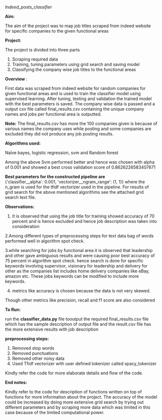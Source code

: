 *Indeed_posts_classifier*

**Aim:**

The aim of the project was to map job titles scraped from indeed website for specific companies to the given functional areas

**Project:**

The project is divided into three parts

1. Scraping required data
2. Training, tuning parameters using grid search and saving model
3. Classifying the company wise job titles to the functional areas

**Overview** :

First data was scraped from indeed website for random companies for given functional areas and is used to train the classifier model using supervised learning. After tuning, testing and validation the trained model with the best parameters is saved. The company wise data is passed and a output csv file called final\_results.csv containing the unique company names and jobs per functional area is outputted.

**Note:**
The final_results.csv has more the 100 companies given is because of various names the company uses while posting and some companies are excluded they did not produce any job posting results.

**Algorithms used:**

Naïve bayes, logistic regression, svm and Random forest

Among the above Svm performed better and hence was chosen with alpha of 0.001 and showed a best cross validation score of 0.8626226583407671

**Best parameters for the constructed pipeline are**<br/>
{'classifier__alpha': 0.001, 'vectorizer__ngram_range': (1, 1)} where the n_gram is used for the tfidf vectorizer used in the pipeline. 
For results of grid search for the above mentioned algorithms see the attached grid search text file.

**Observations:**

1. It is observed that using the job title for training showed accuracy of 70 percent and is hence excluded and hence job description was taken into consideration

2.Among different types of preprocessing steps for text data bag of words performed well in algorithm spot check.

3.while searching for jobs by functional area it is observed that leadership and other gave  ambiguous results and were causing poor best accuracy of 75 percent in algorithm spot check. hence search is done for specific keywords involving supervisor, visionary for leadership and delivery for other as the companies list includes home delivery companies like eBay, amazon etc. These jobs keywords can be modified to include more keywords.

4. metrics like accuracy is chosen because the data is not very skewed.

Though other metrics like precision, recall and f1 score are also considered

**To Run:**

run the **classifier\_data.py** file tooutput the required final\_results.csv file which has the sample description of output file and the result.csv file has the more extensive results with job description

**preprocessing steps:**

1. Removed stop words
2. Removed punctuations
3. Removed other noisy data
4. Used Tfidf vectorizer with user defined tokenizer called spacy\_tokenizer

Kindly refer the code for more elaborate details and flow of the code.

**End notes:**

Kindly refer to the code for description of functions written on top of functions for more information about the project. The accuracy of the model could be increased by doing more extensive grid search by trying out different parameters and by scraping more data which was limited in this case because of the limited computational power.

